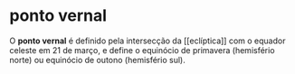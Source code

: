 # ponto vernal

O **ponto vernal** é definido pela intersecção da [[eclíptica]] com o equador celeste em 21 de março, e define o equinócio de primavera (hemisfério norte) ou equinócio de outono (hemisfério sul).